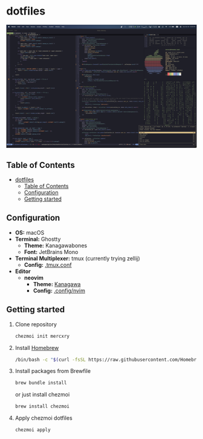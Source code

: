 # dotfiles

<p align="center">
  <img src="https://github.com/mercxry/dotfiles/blob/main/assets/full_setup.png?raw=true" alt="Showoff image of a full size setup"/>
</p>

## Table of Contents

- [dotfiles](#dotfiles)
  - [Table of Contents](#table-of-contents)
  - [Configuration](#configuration)
  - [Getting started](#getting-started)

## Configuration

- **OS:** macOS
- **Terminal:** Ghostty
  - **Theme:** Kanagawabones
  - **Font:** JetBrains Mono
- **Terminal Multiplexer:** tmux (currently trying zellij)
  - **Config:** [.tmux.conf](https://github.com/mercxry/dotfiles/blob/main/dot_tmux.conf)
- **Editor**
  - **neovim**
    - **Theme:** [Kanagawa](https://github.com/rebelot/kanagawa.nvim)
    - **Config:** [.config/nvim](https://github.com/mercxry/dotfiles/tree/main/dot_config/nvim)

## Getting started

1. Clone repository

   ```sh
   chezmoi init mercxry
   ```

2. Install [Homebrew](https://brew.sh)

   ```sh
   /bin/bash -c "$(curl -fsSL https://raw.githubusercontent.com/Homebrew/install/HEAD/install.sh)"
   ```

3. Install packages from Brewfile

   ```sh
   brew bundle install
   ```

   or just install chezmoi

   ```sh
   brew install chezmoi
   ```

4. Apply chezmoi dotfiles

   ```sh
   chezmoi apply
   ```
